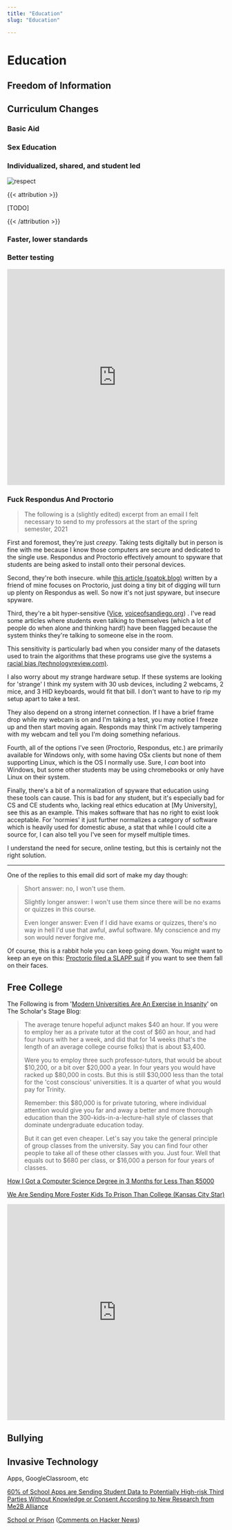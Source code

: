 ```yaml
---
title: "Education"
slug: "Education"

---
```


# Education

## Freedom of Information

## Curriculum Changes

### Basic Aid

### Sex Education

### Individualized, shared, and student led

![respect](/respect.png)

{{< attribution >}}

[TODO]

{{< /attribution >}}

### Faster, lower standards

### Better testing

<iframe width="100%" height="500" src="https://www.youtube.com/embed/J6lyURyVz7k" frameborder="0" allow="accelerometer; autoplay; clipboard-write; encrypted-media; gyroscope; picture-in-picture" allowfullscreen></iframe>

### Fuck Respondus And Proctorio

> The following is a (slightly edited) excerpt from an email I felt necessary to send to my professors at the start of the spring semester, 2021

First and foremost, they're just *creepy*. Taking tests digitally but in person is fine with me because I know those computers are secure and dedicated to the single use. Respondus and Proctorio effectively amount to spyware that students are being asked to install onto their personal devices.

Second, they're both insecure. while [this article (soatok.blog)](https://soatok.blog/2020/09/12/edutech-spyware-is-still-spyware-proctorio-edition/ ) written by a friend of mine focuses on Proctorio, just doing a tiny bit of digging will turn up plenty on Respondus as well. So now it's not just spyware, but insecure spyware.

Third, they're a bit hyper-sensitive ([Vice](https://www.vice.com/en/article/88anxg/students-have-to-jump-through-absurd-hoops-to-use-exam-monitoring-software), [voiceofsandiego.org](https://www.voiceofsandiego.org/topics/education/college-students-are-learning-hard-lessons-about-anti-cheating-software/)) . I've read some articles where students even talking to themselves (which a lot of people do when alone and thinking hard!) have been flagged because the system thinks they're talking to someone else in the room.

This sensitivity is particularly bad when you consider many of the datasets used to train the algorithms that these programs use give the systems a [racial bias (technologyreview.com)](https://www.technologyreview.com/2020/08/07/1006132/software-algorithms-proctoring-online-tests-ai-ethics/).

I also worry about my strange hardware setup. If these systems are looking for 'strange' I think my system with 30 usb devices, including 2 webcams, 2 mice, and 3 HID keyboards, would fit that bill. I don't want to have to rip my setup apart to take a test.

They also depend on a strong internet connection. If I have a brief frame drop while my webcam is on and I'm taking a test, you may notice I freeze up and then start moving again. Responds may think I'm actively tampering with my webcam and tell you I'm doing something nefarious.

Fourth, all of the options I've seen (Proctorio, Respondus, etc.) are primarily available for Windows only, with some having OSx clients but none of them supporting Linux, which is the OS I normally use. Sure, I *can* boot into Windows, but some other students may be using chromebooks or only have Linux on their system.

Finally, there's a bit of a normalization of spyware that education using these tools can cause. This is bad for any student, but it's especially bad for CS and CE students who, lacking real ethics education at [My University], see this as an example. This makes software that has no right to exist look acceptable. For 'normies' it just further normalizes a category of software which is heavily used for domestic abuse, a stat that while I could cite a source for, I can also tell you I've seen for myself multiple times.

I understand the need for secure, online testing, but this is certainly not the right solution.

---

One of the replies to this email did sort of make my day though:

> Short answer: no, I won't use them.
>
> Slightly longer answer: I won't use them since there will be no exams or quizzes in this course.
>
> Even longer answer: Even if I did have exams or quizzes, there's no way in hell I'd use that awful, awful software. My conscience and my son would never forgive me.

Of course, this is a rabbit hole you can keep going down. You might want to keep an eye on this: [Proctorio filed a SLAPP suit](https://twitter.com/Linkletter/status/1385004344903290883) if you want to see them fall on their faces.

## Free College

The Following is from '[Modern Universities Are An Exercise in Insanity](https://scholars-stage.blogspot.com/2018/01/modern-universities-are-exercise-in.html)' on The Scholar's Stage Blog:

> The average tenure hopeful adjunct makes $40 an hour. If you were to employ her as a private tutor at the cost of $60 an hour, and had four hours with her a week, and did that for 14 weeks (that's the length of an average college course folks) that is about $3,400.
>
> Were you to employ three such professor-tutors, that would be about $10,200, or a bit over $20,000 a year. In four years you would have racked up $80,000 in costs. But this is still $30,000 less than the total for the 'cost conscious' universities. It is a quarter of what you would pay for Trinity.
>
> Remember: this $80,000 is for private tutoring, where individual attention would give you far and away a better and more thorough education than the 300-kids-in-a-lecture-hall style of classes that dominate undergraduate education today.
>
> But it can get even cheaper. Let's say you take the general principle of group classes from the university. Say you can find four other people to take all of these other classes with you. Just four. Well that equals out to $680 per class, or $16,000 a person for four years of classes.

[How I Got a Computer Science Degree in 3 Months for Less Than $5000](https://miguelrochefort.com/blog/cs-degree/)

[We Are Sending More Foster Kids To Prison Than College (Kansas City Star)](https://www.kansascity.com/news/special-reports/article238206754.html)

<iframe width="100%" height="500" src="https://www.youtube.com/embed/P8pjd1QEA0c" frameborder="0" allow="accelerometer; autoplay; clipboard-write; encrypted-media; gyroscope; picture-in-picture" allowfullscreen></iframe>

## Bullying

## Invasive Technology

Apps, GoogleClassroom, etc

[60% of School Apps are Sending Student Data to Potentially High-risk Third Parties Without Knowledge or Consent According to New Research from Me2B Alliance](https://me2ba.org/me2ba-product-testing-spotlight-report-published-data-sharing-in-primary-secondary-school-mobile-apps-2/) 

[School or Prison](https://www.schoolprison.com) ([Comments on Hacker News](https://news.ycombinator.com/item?id=25605867))
